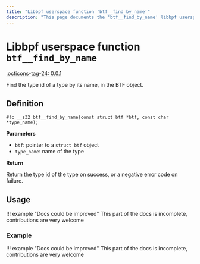 ```yaml
---
title: "Libbpf userspace function 'btf__find_by_name'"
description: "This page documents the 'btf__find_by_name' libbpf userspace function, including its definition, usage, and examples."
---
```

# Libbpf userspace function `btf__find_by_name`

<!-- [LIBBPF_TAG] -->
[:octicons-tag-24: 0.0.1](https://github.com/libbpf/libbpf/releases/tag/v0.0.1)
<!-- [/LIBBPF_TAG] -->

Find the type id of a type by its name, in the BTF object.

## Definition

`#!c __s32 btf__find_by_name(const struct btf *btf, const char *type_name);`

**Parameters**

- `btf`: pointer to a `struct btf` object
- `type_name`: name of the type

**Return**

Return the type id of the type on success, or a negative error code on failure.

## Usage

!!! example "Docs could be improved"
    This part of the docs is incomplete, contributions are very welcome

### Example

!!! example "Docs could be improved"
    This part of the docs is incomplete, contributions are very welcome
